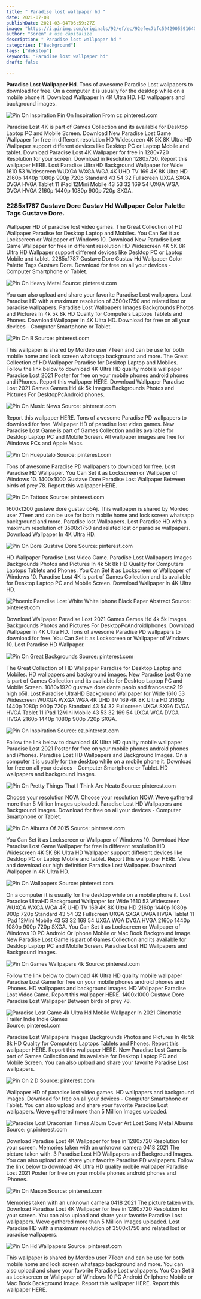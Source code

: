 ```yaml
---
title: " Paradise lost wallpaper hd "
date: 2021-07-08
publishDate: 2021-03-04T06:59:27Z
image: "https://i.pinimg.com/originals/92/ef/ec/92efec7bfc5942905591640b2cdefa65.jpg"
author: "Soren" # use capitalize
description: " Paradise lost wallpaper hd "
categories: ["Background"]
tags: ["dekstop"]
keywords: "Paradise lost wallpaper hd"
draft: false

---
```



**Paradise Lost Wallpaper Hd**. Tons of awesome Paradise Lost wallpapers to download for free. On a computer it is usually for the desktop while on a mobile phone it. Download Wallpaper In 4K Ultra HD. HD wallpapers and background images.

![Pin On Inspiration](https://i.pinimg.com/originals/f6/2b/14/f62b14738848cdadc1006fd7c3a10fec.png "Pin On Inspiration")
Pin On Inspiration From cz.pinterest.com


Paradise Lost 4K is part of Games Collection and its available for Desktop Laptop PC and Mobile Screen. Download New Paradise Lost Game Wallpaper for free in different resolution HD Widescreen 4K 5K 8K Ultra HD Wallpaper support different devices like Desktop PC or Laptop Mobile and tablet. Download Paradise Lost 4K Wallpaper for free in 1280x720 Resolution for your screen. Download in Resolution 1280x720. Report this wallpaper HERE. Lost Paradise UltraHD Background Wallpaper for Wide 1610 53 Widescreen WUXGA WXGA WGA 4K UHD TV 169 4K 8K Ultra HD 2160p 1440p 1080p 900p 720p Standard 43 54 32 Fullscreen UXGA SXGA DVGA HVGA Tablet 11 iPad 12Mini Mobile 43 53 32 169 54 UXGA WGA DVGA HVGA 2160p 1440p 1080p 900p 720p SXGA.

### 2285x1787 Gustave Dore Gustav Hd Wallpaper Color Palette Tags Gustave Dore.

Wallpaper HD of paradise lost video games. The Great Collection of HD Wallpaper Paradise for Desktop Laptop and Mobiles. You Can Set it as Lockscreen or Wallpaper of Windows 10. Download New Paradise Lost Game Wallpaper for free in different resolution HD Widescreen 4K 5K 8K Ultra HD Wallpaper support different devices like Desktop PC or Laptop Mobile and tablet. 2285x1787 Gustave Dore Gustav Hd Wallpaper Color Palette Tags Gustave Dore. Download for free on all your devices - Computer Smartphone or Tablet.


![Pin On Heavy Metal](https://i.pinimg.com/736x/57/b2/a0/57b2a09b56bc3d3d2efee530497305f9.jpg "Pin On Heavy Metal")
Source: pinterest.com

You can also upload and share your favorite Paradise Lost wallpapers. Lost Paradise HD with a maximum resolution of 3500x1750 and related lost or paradise wallpapers. Paradise Lost Wallpapers Images Backgrounds Photos and Pictures In 4k 5k 8k HD Quality for Computers Laptops Tablets and Phones. Download Wallpaper In 4K Ultra HD. Download for free on all your devices - Computer Smartphone or Tablet.

![Pin On B](https://i.pinimg.com/originals/f2/53/4c/f2534c184aa0f7b3c416e99f07fd6d37.jpg "Pin On B")
Source: pinterest.com

This wallpaper is shared by Mordeo user 7Teen and can be use for both mobile home and lock screen whatsapp background and more. The Great Collection of HD Wallpaper Paradise for Desktop Laptop and Mobiles. Follow the link below to download 4K Ultra HD quality mobile wallpaper Paradise Lost 2021 Poster for free on your mobile phones android phones and iPhones. Report this wallpaper HERE. Download Wallpaper Paradise Lost 2021 Games Games Hd 4k 5k Images Backgrounds Photos and Pictures For DesktopPcAndroidIphones.

![Pin On Music News](https://i.pinimg.com/originals/c2/2b/14/c22b149f40742a1da339eb05be854f9f.jpg "Pin On Music News")
Source: pinterest.com

Report this wallpaper HERE. Tons of awesome Paradise PD wallpapers to download for free. Wallpaper HD of paradise lost video games. New Paradise Lost Game is part of Games Collection and its available for Desktop Laptop PC and Mobile Screen. All wallpaper images are free for Windows PCs and Apple Macs.

![Pin On Hueputalo](https://i.pinimg.com/originals/d0/7a/c3/d07ac3fd813861753ad1308c2a9d4867.jpg "Pin On Hueputalo")
Source: pinterest.com

Tons of awesome Paradise PD wallpapers to download for free. Lost Paradise HD Wallpaper. You Can Set it as Lockscreen or Wallpaper of Windows 10. 1400x1000 Gustave Dore Paradise Lost Wallpaper Between birds of prey 78. Report this wallpaper HERE.

![Pin On Tattoos](https://i.pinimg.com/originals/3e/99/8d/3e998dc55e52dc200f38ee1d0ede6a4c.jpg "Pin On Tattoos")
Source: pinterest.com

1600x1200 gustave dore gustav o5Aj. This wallpaper is shared by Mordeo user 7Teen and can be use for both mobile home and lock screen whatsapp background and more. Paradise lost Wallpapers. Lost Paradise HD with a maximum resolution of 3500x1750 and related lost or paradise wallpapers. Download Wallpaper In 4K Ultra HD.

![Pin On Dore Gustave Dore](https://i.pinimg.com/originals/cc/b4/a1/ccb4a1b031b7bc2fc55f15fe7a7842da.jpg "Pin On Dore Gustave Dore")
Source: pinterest.com

HD Wallpaper Paradise Lost Video Game. Paradise Lost Wallpapers Images Backgrounds Photos and Pictures In 4k 5k 8k HD Quality for Computers Laptops Tablets and Phones. You Can Set it as Lockscreen or Wallpaper of Windows 10. Paradise Lost 4K is part of Games Collection and its available for Desktop Laptop PC and Mobile Screen. Download Wallpaper In 4K Ultra HD.

![Phoenix Paradise Lost White White Iphone Black Paper Abstract](https://i.pinimg.com/564x/22/3e/71/223e7108191f6a26a2493219b172b3c7.jpg "Phoenix Paradise Lost White White Iphone Black Paper Abstract")
Source: pinterest.com

Download Wallpaper Paradise Lost 2021 Games Games Hd 4k 5k Images Backgrounds Photos and Pictures For DesktopPcAndroidIphones. Download Wallpaper In 4K Ultra HD. Tons of awesome Paradise PD wallpapers to download for free. You Can Set it as Lockscreen or Wallpaper of Windows 10. Lost Paradise HD Wallpaper.

![Pin On Great Backgrounds](https://i.pinimg.com/originals/bc/83/f0/bc83f012449371fb1354480c632046a2.jpg "Pin On Great Backgrounds")
Source: pinterest.com

The Great Collection of HD Wallpaper Paradise for Desktop Laptop and Mobiles. HD wallpapers and background images. New Paradise Lost Game is part of Games Collection and its available for Desktop Laptop PC and Mobile Screen. 1080x1920 gustave dore dante paolo and francesca2 19 high o5il. Lost Paradise UltraHD Background Wallpaper for Wide 1610 53 Widescreen WUXGA WXGA WGA 4K UHD TV 169 4K 8K Ultra HD 2160p 1440p 1080p 900p 720p Standard 43 54 32 Fullscreen UXGA SXGA DVGA HVGA Tablet 11 iPad 12Mini Mobile 43 53 32 169 54 UXGA WGA DVGA HVGA 2160p 1440p 1080p 900p 720p SXGA.

![Pin On Inspiration](https://i.pinimg.com/originals/f6/2b/14/f62b14738848cdadc1006fd7c3a10fec.png "Pin On Inspiration")
Source: cz.pinterest.com

Follow the link below to download 4K Ultra HD quality mobile wallpaper Paradise Lost 2021 Poster for free on your mobile phones android phones and iPhones. Paradise Lost HD Wallpapers and Background Images. On a computer it is usually for the desktop while on a mobile phone it. Download for free on all your devices - Computer Smartphone or Tablet. HD wallpapers and background images.

![Pin On Pretty Things That I Think Are Neato](https://i.pinimg.com/originals/9d/9e/3f/9d9e3fc6d5306a8b422a32b0917f5bea.jpg "Pin On Pretty Things That I Think Are Neato")
Source: pinterest.com

Choose your resolution NOW. Choose your resolution NOW. Weve gathered more than 5 Million Images uploaded. Paradise Lost HD Wallpapers and Background Images. Download for free on all your devices - Computer Smartphone or Tablet.

![Pin On Albums Of 2015](https://i.pinimg.com/originals/5f/d7/87/5fd787d6c12ce12595c02b39790a43dc.jpg "Pin On Albums Of 2015")
Source: pinterest.com

You Can Set it as Lockscreen or Wallpaper of Windows 10. Download New Paradise Lost Game Wallpaper for free in different resolution HD Widescreen 4K 5K 8K Ultra HD Wallpaper support different devices like Desktop PC or Laptop Mobile and tablet. Report this wallpaper HERE. View and download our high definition Paradise Lost Wallpaper. Download Wallpaper In 4K Ultra HD.

![Pin On Wallpapers](https://i.pinimg.com/originals/a0/71/fc/a071fcd7c8d2541b99e95231f6b7cc1e.jpg "Pin On Wallpapers")
Source: pinterest.com

On a computer it is usually for the desktop while on a mobile phone it. Lost Paradise UltraHD Background Wallpaper for Wide 1610 53 Widescreen WUXGA WXGA WGA 4K UHD TV 169 4K 8K Ultra HD 2160p 1440p 1080p 900p 720p Standard 43 54 32 Fullscreen UXGA SXGA DVGA HVGA Tablet 11 iPad 12Mini Mobile 43 53 32 169 54 UXGA WGA DVGA HVGA 2160p 1440p 1080p 900p 720p SXGA. You Can Set it as Lockscreen or Wallpaper of Windows 10 PC Android Or Iphone Mobile or Mac Book Background Image. New Paradise Lost Game is part of Games Collection and its available for Desktop Laptop PC and Mobile Screen. Paradise Lost HD Wallpapers and Background Images.

![Pin On Games Wallpapers 4k](https://i.pinimg.com/originals/09/af/d4/09afd4be60bcd6e6093847d760e4bd34.jpg "Pin On Games Wallpapers 4k")
Source: pinterest.com

Follow the link below to download 4K Ultra HD quality mobile wallpaper Paradise Lost Game for free on your mobile phones android phones and iPhones. HD wallpapers and background images. HD Wallpaper Paradise Lost Video Game. Report this wallpaper HERE. 1400x1000 Gustave Dore Paradise Lost Wallpaper Between birds of prey 78.

![Paradise Lost Game 4k Ultra Hd Mobile Wallpaper In 2021 Cinematic Trailer Indie Indie Games](https://i.pinimg.com/originals/d0/12/3e/d0123e0e902918f33423f95841f19cf2.jpg "Paradise Lost Game 4k Ultra Hd Mobile Wallpaper In 2021 Cinematic Trailer Indie Indie Games")
Source: pinterest.com

Paradise Lost Wallpapers Images Backgrounds Photos and Pictures In 4k 5k 8k HD Quality for Computers Laptops Tablets and Phones. Report this wallpaper HERE. Report this wallpaper HERE. New Paradise Lost Game is part of Games Collection and its available for Desktop Laptop PC and Mobile Screen. You can also upload and share your favorite Paradise Lost wallpapers.

![Pin On 2 D](https://i.pinimg.com/originals/62/1b/65/621b659f292c3a277e1b42be20ba6309.jpg "Pin On 2 D")
Source: pinterest.com

Wallpaper HD of paradise lost video games. HD wallpapers and background images. Download for free on all your devices - Computer Smartphone or Tablet. You can also upload and share your favorite Paradise Lost wallpapers. Weve gathered more than 5 Million Images uploaded.

![Paradise Lost Draconian Times Album Cover Art Lost Song Metal Albums](https://i.pinimg.com/originals/67/15/05/67150599012732a10b75e4065ac7c636.jpg "Paradise Lost Draconian Times Album Cover Art Lost Song Metal Albums")
Source: gr.pinterest.com

Download Paradise Lost 4K Wallpaper for free in 1280x720 Resolution for your screen. Memories taken with an unknown camera 0418 2021 The picture taken with. 3 Paradise Lost HD Wallpapers and Background Images. You can also upload and share your favorite Paradise PD wallpapers. Follow the link below to download 4K Ultra HD quality mobile wallpaper Paradise Lost 2021 Poster for free on your mobile phones android phones and iPhones.

![Pin On Mason](https://i.pinimg.com/originals/29/c9/f8/29c9f80abb1e2127bc264bdbdb8110ee.jpg "Pin On Mason")
Source: pinterest.com

Memories taken with an unknown camera 0418 2021 The picture taken with. Download Paradise Lost 4K Wallpaper for free in 1280x720 Resolution for your screen. You can also upload and share your favorite Paradise Lost wallpapers. Weve gathered more than 5 Million Images uploaded. Lost Paradise HD with a maximum resolution of 3500x1750 and related lost or paradise wallpapers.

![Pin On Hd Wallpapers](https://i.pinimg.com/originals/92/ef/ec/92efec7bfc5942905591640b2cdefa65.jpg "Pin On Hd Wallpapers")
Source: pinterest.com

This wallpaper is shared by Mordeo user 7Teen and can be use for both mobile home and lock screen whatsapp background and more. You can also upload and share your favorite Paradise Lost wallpapers. You Can Set it as Lockscreen or Wallpaper of Windows 10 PC Android Or Iphone Mobile or Mac Book Background Image. Report this wallpaper HERE. Report this wallpaper HERE.

